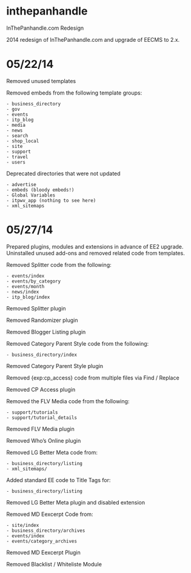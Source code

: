 inthepanhandle
==============

InThePanhandle.com Redesign

2014 redesign of InThePanhandle.com and upgrade of EECMS to 2.x.

05/22/14
==============

Removed unused templates

Removed embeds from the following template groups:
   
    - business_directory
    - gov
    - events
    - itp_blog
    - media
    - news
    - search
    - shop_local
    - site
    - support
    - travel
    - users

Deprecated directories that were not updated
    
    - advertise
    - embeds (bloody embeds!)
    - Global Variables
    - itpwv_app (nothing to see here)
    - xml_sitemaps

05/27/14
==============
Prepared plugins, modules and extensions in advance of EE2 upgrade. Uninstalled unused add-ons and removed related code from templates.

Removed Splitter code from the following:
   
    - events/index
    - events/by_category
    - events/month
    - news/index
    - itp_blog/index

Removed Splitter plugin

Removed Randomizer plugin

Removed Blogger Listing plugin

Removed Category Parent Style code from the following:
    
    - business_directory/index

Removed Category Parent Style plugin

Removed {exp:cp_access} code from multiple files via Find / Replace

Removed CP Access plugin

Removed the FLV Media code from the following:
    
    - support/tutorials
    - support/tutorial_details

Removed FLV Media plugin

Removed Who’s Online plugin

Removed LG Better Meta code from:
    
    - business_directory/listing
    - xml_sitemaps/

Added standard EE code to Title Tags for:

    - business_directory/listing

Removed LG Better Meta plugin and disabled extension

Removed MD Eexcerpt Code from:
    
    - site/index
    - business_directory/archives
    - events/index
    - events/category_archives

Removed MD Eexcerpt Plugin

Removed Blacklist / Whiteliste Module
